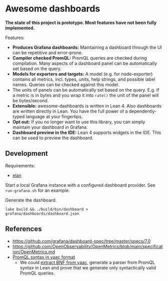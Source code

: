 # Awesome dashboards 

**The state of this project is prototype. Most features have not been fully implemented.**

Features:
- **Produces Grafana dashboards:** Maintaining a dashboard through the UI can be repetitive and error-prone. 
- **Compiler checked PromQL:** PromQL queries are checked during compilation. Many aspects of a dashboard panel can be automatically set based on the query.
- **Models for exporters and targets:** A model (e.g. for node-exporter) contains all metrics, incl. types, units, help strings, and possible label names. Queries can be checked against this model.
- The units of panels can be automatically set based on the query. E.g. if a metric is in bytes and you wrap it into `rate()` the unit of the panel will be bytes/second.
- **Extensible:** awesome-dashboards is written in Lean 4. Also dashboards are written directly in Lean. You have the full power of a dependently-typed language at your fingertips.
- **Opt out:** If you no longer want to use this library, you can simply maintain your dashboard in Grafana.
- **Dashboard preview in the IDE:** Lean 4 supports widgets in the IDE. This can be used to preview the dashboard.

## Development

Requirements:
- [elan](https://github.com/leanprover/elan)

Start a local Grafana instance with a configured dashboard provider. See `run-grafana.sh` for an example.

Generate the dashboard.

```
lake build && ./build/bin/dashboard > grafana/dashboards/dashboard.json
```

## References

- https://github.com/grafana/dashboard-spec/tree/master/specs/7.0
- https://github.com/OpenObservability/OpenMetrics/blob/main/specification/OpenMetrics.md
- [PromQL syntax in yaac format](https://github.com/prometheus/prometheus/blob/2aacd807b3ec6ddd90ae55f3a42f4cffed561ea9/promql/generated_parser.y)
    - We could [extract BNF from yaac](https://github.com/prometheus/prometheus/blob/2aacd807b3ec6ddd90ae55f3a42f4cffed561ea9/promql/generated_parser.y), generate a parser from PromQL syntax in Lean and prove that we generate only syntactically valid PromQL queries.
